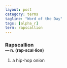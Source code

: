 ```yaml
---
layout: post
category: terms
tagline: "Word of the Day"
tags: [alpha_r]
term: rapscallion
---
```


<h3>Rapscallion<br/> <small>&mdash; n. (rap<span>&middot;</span>scal<span>&middot;</span>lion)</small></h3>
<p><ol><li>a hip-hop onion</li>
</ol></p>
